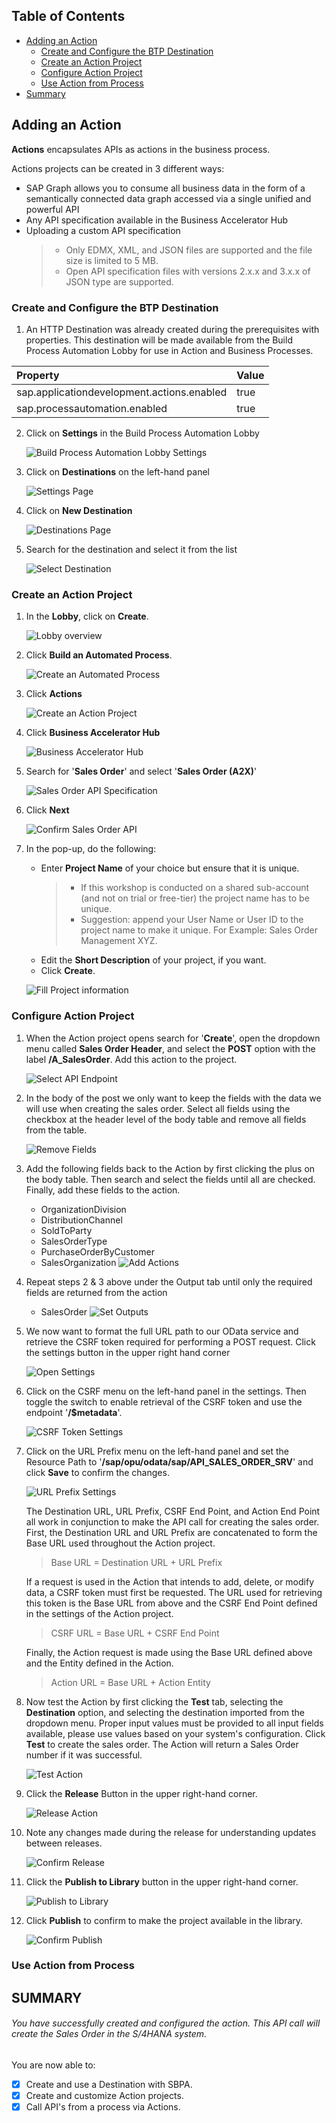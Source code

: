 ## Table of Contents
- [Adding an Action](#section1)
    - [Create and Configure the BTP Destination](#section1-destination)
    - [Create an Action Project](#section1-createproject)
    - [Configure Action Project](#section1-actionproject)
    - [Use Action from Process](#section1-actioncall)
- [Summary](#summary)


## Adding an Action <a name="section1"></a>
**Actions** encapsulates APIs as actions in the business process.

Actions projects can be created in 3 different ways:
- SAP Graph allows you to consume all business data in the form of a semantically connected data graph accessed via a single unified and powerful API
- Any API specification available in the Business Accelerator Hub
- Uploading a custom API specification
    > - Only EDMX, XML, and JSON files are supported and the file size is limited to 5 MB.
    > - Open API specification files with versions 2.x.x and 3.x.x of JSON type are supported.

### Create and Configure the BTP Destination<a name="section1-destination"></a>
1. An HTTP Destination was already created during the prerequisites with properties. This destination will be made available from the Build Process Automation Lobby for use in Action and Business Processes.


| Property                                    | Value  |
|:--------------------------------------------|:-------|
| sap.applicationdevelopment.actions.enabled  | true   |
| sap.processautomation.enabled               | true   |

2. Click on **Settings** in the Build Process Automation Lobby

    ![Build Process Automation Lobby Settings](images/01_Lobby.png)

3. Click on **Destinations** on the left-hand panel

    ![Settings Page](images/01_Settings.png)

4. Click on **New Destination**

    ![Destinations Page](images/01_New_Destination.png)

5. Search for the destination and select it from the list

    ![Select Destination](images/01_Select_Destination.png)

### Create an Action Project<a name="section1-createproject"></a>
1. In the **Lobby**, click on **Create**.

    ![Lobby overview](images/02_Lobby.png)

2. Click **Build an Automated Process**.

    ![Create an Automated Process](images/02_Lobby_Create.png)

3. Click **Actions**

	![Create an Action Project](images/02_Lobby_Create_Action_Project.png)

4. Click **Business Accelerator Hub**

    ![Business Accelerator Hub](images/02_Lobby_Create_Action_Project_BAH.png)

5. Search for '**Sales Order**' and select '**Sales Order (A2X)**'

    ![Sales Order API Specification](images/02_Lobby_Create_Action_Project_BAH_Sales_Order.png)

6. Click **Next**

    ![Confirm Sales Order API](images/02_Lobby_Create_Action_Project_BAH_Sales_Order_Accept.png)

7. In the pop-up, do the following:
    - Enter **Project Name** of your choice but ensure that it is unique. 
      > - If this workshop is conducted on a shared sub-account (and not on trial or free-tier) the project name has to be unique. 
      > - Suggestion: append your User Name or User ID to the project name to make it unique. For Example: Sales Order Management XYZ.
    - Edit the **Short Description** of your project, if you want.
    - Click **Create**.

    ![Fill Project information ](images/02_Lobby_Create_Action_Project_BAH_Sales_Order_Accept_filled.png)

### Configure Action Project <a name="section1-actionproject"></a>

1. When the Action project opens search for '**Create**', open the dropdown menu called **Sales Order Header**, and select the **POST** option with the label **/A_SalesOrder**. Add this action to the project.

    ![Select API Endpoint](images/03_Select_Action.png)

2. In the body of the post we only want to keep the fields with the data we will use when creating the sales order. Select all fields using the checkbox at the header level of the body table and remove all fields from the table.

    ![Remove Fields](images/03_Remove_Fields.png)

3. Add the following fields back to the Action by first clicking the plus on the body table. Then search and select the fields until all are checked. Finally, add these fields to the action.
    - OrganizationDivision
    - DistributionChannel
    - SoldToParty
    - SalesOrderType
    - PurchaseOrderByCustomer
    - SalesOrganization
    ![Add Actions](images/03_Add_Actions.png)

4. Repeat steps 2 & 3 above under the Output tab until only the required fields are returned from the action
    - SalesOrder
    ![Set Outputs](images/03_Set_Outputs.png)

5. We now want to format the full URL path to our OData service and retrieve the CSRF token required for performing a POST request. Click the settings button in the upper right hand corner

    ![Open Settings](images/03_Settings.png)

6. Click on the CSRF menu on the left-hand panel in the settings. Then toggle the switch to enable retrieval of the CSRF token and use the endpoint '**/$metadata**'.

    ![CSRF Token Settings](images/03_CSRF.png)

7. Click on the URL Prefix menu on the left-hand panel and set the Resource Path to '**/sap/opu/odata/sap/API_SALES_ORDER_SRV**' and click **Save** to confirm the changes.

    ![URL Prefix Settings](images/03_URL_Prefix.png)

    The Destination URL, URL Prefix, CSRF End Point, and Action End Point all work in conjunction to make the API call for creating the sales order. First, the Destination URL and URL Prefix are concatenated to form the Base URL used throughout the Action project.
    > Base URL = Destination URL + URL Prefix
    
    If a request is used in the Action that intends to add, delete, or modify data, a CSRF token must first be requested. The URL used for retrieving this token is the Base URL from above and the CSRF End Point defined in the settings of the Action project.
    > CSRF URL = Base URL + CSRF End Point
    
    Finally, the Action request is made using the Base URL defined above and the Entity defined in the Action.
    > Action URL = Base URL + Action Entity

8. Now test the Action by first clicking the **Test** tab, selecting the **Destination** option, and selecting the destination imported from the dropdown menu. Proper input values must be provided to all input fields available, please use values based on your system's configuration. Click **Test** to create the sales order. The Action will return a Sales Order number if it was successful.

    ![Test Action](images/03_Test.png)

9. Click the **Release** Button in the upper right-hand corner.

    ![Release Action](images/03_Release.png)

10. Note any changes made during the release for understanding updates between releases.

    ![Confirm Release](images/03_Release_Confirm.png)

11. Click the **Publish to Library** button in the upper right-hand corner.

    ![Publish to Library](images/03_Publish.png)

12. Click **Publish** to confirm to make the project available in the library.

    ![Confirm Publish](images/03_Publish_Confirm.png)

### Use Action from Process <a name="section1-actioncall"></a>


## SUMMARY <a name="summary"></a>

###### You have successfully created and configured the action. This API call will create the Sales Order in the S/4HANA system.

  You are now able to:
  - [x] Create and use a Destination with SBPA.
  - [x] Create and customize Action projects.
  - [x] Call API's from a process via Actions.
